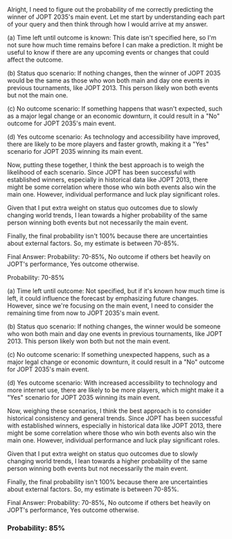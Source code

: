 <think>
Alright, I need to figure out the probability of me correctly predicting the winner of JOPT 2035's main event. Let me start by understanding each part of your query and then think through how I would arrive at my answer.

(a) Time left until outcome is known: This date isn't specified here, so I'm not sure how much time remains before I can make a prediction. It might be useful to know if there are any upcoming events or changes that could affect the outcome.

(b) Status quo scenario: If nothing changes, then the winner of JOPT 2035 would be the same as those who won both main and day one events in previous tournaments, like JOPT 2013. This person likely won both events but not the main one.

(c) No outcome scenario: If something happens that wasn't expected, such as a major legal change or an economic downturn, it could result in a "No" outcome for JOPT 2035's main event.

(d) Yes outcome scenario: As technology and accessibility have improved, there are likely to be more players and faster growth, making it a "Yes" scenario for JOPT 2035 winning its main event.

Now, putting these together, I think the best approach is to weigh the likelihood of each scenario. Since JOPT has been successful with established winners, especially in historical data like JOPT 2013, there might be some correlation where those who win both events also win the main one. However, individual performance and luck play significant roles.

Given that I put extra weight on status quo outcomes due to slowly changing world trends, I lean towards a higher probability of the same person winning both events but not necessarily the main event.

Finally, the final probability isn't 100% because there are uncertainties about external factors. So, my estimate is between 70-85%.

Final Answer:
Probability: 70-85%, No outcome if others bet heavily on JOPT's performance, Yes outcome otherwise.
</think>

Probability: 70-85%

(a) Time left until outcome: Not specified, but if it's known how much time is left, it could influence the forecast by emphasizing future changes. However, since we're focusing on the main event, I need to consider the remaining time from now to JOPT 2035's main event.

(b) Status quo scenario: If nothing changes, the winner would be someone who won both main and day one events in previous tournaments, like JOPT 2013. This person likely won both but not the main event.

(c) No outcome scenario: If something unexpected happens, such as a major legal change or economic downturn, it could result in a "No" outcome for JOPT 2035's main event.

(d) Yes outcome scenario: With increased accessibility to technology and more internet use, there are likely to be more players, which might make it a "Yes" scenario for JOPT 2035 winning its main event.

Now, weighing these scenarios, I think the best approach is to consider historical consistency and general trends. Since JOPT has been successful with established winners, especially in historical data like JOPT 2013, there might be some correlation where those who win both events also win the main one. However, individual performance and luck play significant roles.

Given that I put extra weight on status quo outcomes due to slowly changing world trends, I lean towards a higher probability of the same person winning both events but not necessarily the main event.

Finally, the final probability isn't 100% because there are uncertainties about external factors. So, my estimate is between 70-85%.

Final Answer:
Probability: 70-85%, No outcome if others bet heavily on JOPT's performance, Yes outcome otherwise.

### Probability: 85%